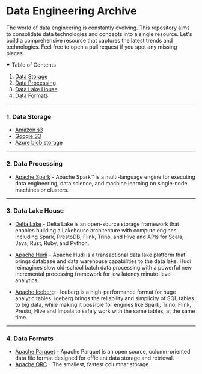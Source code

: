 # Data Engineering Archive
The world of data engineering is constantly evolving. This repository aims to consolidate data technologies and concepts into a single resource. Let's build a comprehensive resource that captures the latest trends and technologies. Feel free to open a pull request if you spot any missing pieces.


<details open>
  <summary>Table of Contents</summary>

  1. [Data Storage](#data-storage)
  2. [Data Processing](#data-processing)
  3. [Data Lake House](#data-lakehouse)
  3. [Data Formats](#data-formats)
  
</details>


--------------------------------------------------------
### 1. Data Storage

* [Amazon s3](https://aws.amazon.com/pm/serv-s3/)
* [Google S3](https://cloud.google.com/storage/?hl=en)
* [Azure blob storage](https://azure.microsoft.com/en-us/products/storage/blobs)

--------------------------------------------------------
### 2. Data Processing

* [Apache Spark](https://spark.apache.org/) - Apache Spark™ is a multi-language engine for executing data engineering, data science, and machine learning on single-node machines or clusters.


---------------------------------------------------------
### 3. Data Lake House

* [Delta Lake](https://delta.io/) - Delta Lake is an open-source storage framework that enables building a Lakehouse architecture with compute engines including Spark, PrestoDB, Flink, Trino, and Hive and APIs for Scala, Java, Rust, Ruby, and Python.

* [Apache Hudi](https://hudi.apache.org/) - Apache Hudi is a transactional data lake platform that brings database and data warehouse capabilities to the data lake. Hudi reimagines slow old-school batch data processing with a powerful new incremental processing framework for low latency minute-level analytics.

* [Apache Iceberg](https://iceberg.apache.org/) -
Iceberg is a high-performance format for huge analytic tables. Iceberg brings the reliability and simplicity of SQL tables to big data, while making it possible for engines like Spark, Trino, Flink, Presto, Hive and Impala to safely work with the same tables, at the same time.

--------------------------------------------------------
### 4. Data Formats

* [Apache Parquet](https://parquet.apache.org/) - Apache Parquet is an open source, column-oriented data file format designed for efficient data storage and retrieval.
* [Apache ORC](https://orc.apache.org/) - The smallest, fastest columnar storage.